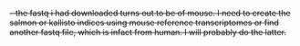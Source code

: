 ~~- the fastq i had downloaded turns out to be of mouse. I need to create the salmon or kallisto indices using mouse reference transcriptomes or find another fastq file, which is infact from human. I will probably do the latter.~~